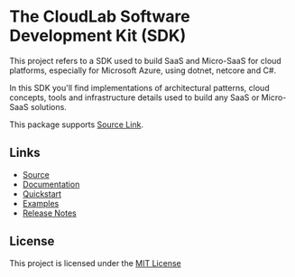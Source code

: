 # The CloudLab Software Development Kit (SDK)
This project refers to a SDK used to build SaaS and Micro-SaaS for cloud platforms, especially for Microsoft Azure, using dotnet, netcore and C#.

In this SDK you'll find implementations of architectural patterns, cloud concepts, tools and infrastructure details used to build any SaaS or Micro-SaaS solutions.

This package supports [Source Link](https://learn.microsoft.com/en-us/dotnet/standard/library-guidance/sourcelink).

## Links
- [Source](https://github.com/cloudlabtech/SDK)
- [Documentation](https://github.com/cloudlabtech/SDK/wiki)
- [Quickstart](https://github.com/cloudlabtech/SDK/wiki/Quickstart)
- [Examples](https://github.com/cloudlabtech/SDK/wiki/Examples)
- [Release Notes](https://github.com/cloudlabtech/SDK/wiki/Release-Notes)

## License
This project is licensed under the [MIT License](https://github.com/cloudlabtech/SDK/blob/main/LICENSE)